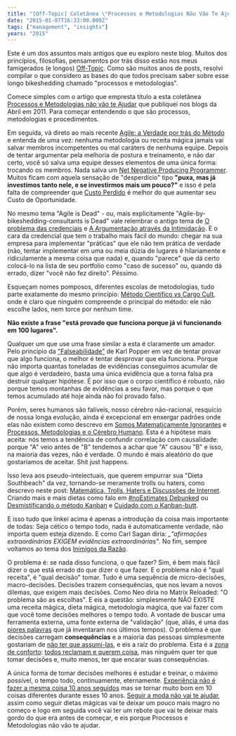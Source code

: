 ```yaml
---
title: "[Off-Topic] Coletânea \"Processos e Metodologias Não Vão Te Ajudar!\""
date: "2015-01-07T16:33:00.000Z"
tags: ["management", "insights"]
years: "2015"
---
```


<p></p>
<p>Este é um dos assuntos mais antigos que eu exploro neste blog. Muitos dos princípios, filosofias, pensamentos por trás disso estão nos meus famigerados (e longos) <a href="http://www.akitaonrails.com/Off-Topic">Off-Topic</a>. Como são muitos anos de posts, resolvi compilar o que considero as bases do que todos precisam saber sobre esse longo bikeshedding chamado "processos e metodologias".</p>
<p>Comece simples com o artigo que empresta título a esta coletânea <a href="http://www.akitaonrails.com/2013/05/24/processos-e-metodologias-nao-vao-te-ajudar#.VK1ZCYrF_SZ">Processos e Metodologias não vão te Ajudar</a> que publiquei nos blogs da Abril em 2011. Para começar entendendo o que são processos, metodologias e procedimentos.</p>
<p></p>
<p></p>
<p>Em seguida, vá direto ao mais recente <a href="https://www.akitaonrails.com/2014/09/28/off-topic-agile-a-verdade-por-tras-do-metodo#.VK1ZBorF_Sa">Agile: a Verdade por trás do Método</a> e entenda de uma vez: nenhuma metodologia ou receita mágica jamais vai salvar membros incompetentes ou mal caráters de nenhuma equipe. Depois de tentar argumentar pela melhoria de postura e treinamento, e não dar certo, você só salva uma equipe desses elementos de uma única forma: trocando os membros. Nada salva um <a href="https://www.akitaonrails.com/2009/03/30/off-topic-net-negative-producing-programmer">Net Negative Producing Programmer</a>. Muitos ficam com aquela sensação de "desperdício" tipo <strong>"puxa, mas já investimos tanto nele, e se investirmos mais um pouco?"</strong> e isso é pela falta de compreender que <a href="https://www.akitaonrails.com/2007/8/19/a-falcia-do-custo-perdido#.VK1aeIrF_SY">Custo Perdido</a> é melhor do que aumentar seu Custo de Oportunidade.</p>
<p>No mesmo tema "Agile is Dead" - ou, mais explicitamente "Agile-by-bikeshedding-consultants is Dead" vale relembrar o antigo tema de <a href="https://www.akitaonrails.com/2009/11/04/off-topic-o-problema-das-credenciais#.VK1Y-4rF_SZ">O problema das credenciais</a> e <a href="https://www.akitaonrails.com/2009/09/12/off-topic-a-argumenta--o-atrav-s-da-intimida--o#.VK1Y-IrF_SZ">A Argumentação através da Intimidação</a>. E o cara da credencial que tem o trabalho mais fácil do mundo: chegar na sua empresa para implementar "práticas" que ele não tem prática de verdade (não, tentar implementar em uma ou meia dúzia de lugares é hilariamente e ridiculamente a mesma coisa que nada) e, quando "parece" que dá certo colocá-lo na lista de seu portfolio como "caso de sucesso" ou, quando dá errado, dizer "você não fez direito". Péssimo.</p>
<p>Esqueçam nomes pomposos, diferentes escolas de metodologias, tudo parte exatamente do mesmo princípio: <a href="https://www.akitaonrails.com/2008/12/16/off-topic-m-todo-cient-fico-vs-cargo-cult#.VK1Y9YrF_SZ">Método Científico vs Cargo Cult</a>, onde é claro que ninguém compreende o principal do método: ele não escolhe lados, nem torce por nenhum time.</p>
<p><strong>Não existe a frase "está provado que funciona porque já vi funcionando em 100 lugares".</strong></p>
<p>Qualquer um que use uma frase similar a esta é claramente um amador. Pelo princípio da <a href="https://en.wikipedia.org/wiki/Falsifiability">"Falseabilidade"</a> de Karl Popper em vez de tentar provar que algo funciona, o melhor é tentar desprovar que ela funciona. Porque não importa quantas toneladas de evidências conseguimos acumular de que algo é verdadeiro, basta uma única evidência que a torna falsa pra destruir qualquer hipótese. É por isso que o corpo científico é robusto, não porque temos montanhas de evidências a seu favor, mas porque o que temos acumulado até hoje ainda não foi provado falso.</p>
<p>Porém, seres humanos são falíveis, nosso cérebro não-racional, resquício de nossa longa evolução, ainda é excepcional em enxergar padrões onde elas não existem como descrevo em <a href="https://www.akitaonrails.com/2008/3/1/off-topic-somos-matematicamente-ignorantes#.VK1ZAIrF_SZ">Somos Matematicamente Ignorantes</a> e <a href="https://www.akitaonrails.com/2013/06/21/processos-metodologias-e-o-cerebro-humano#.VK1ZC4rF_SZ">Processos, Metodologias e o Cérebro Humano</a>. Esta é a hipótese mais aceita: nós temos a tendência de confundir correlação com causalidade: porque "A" veio antes de "B" tendemos a achar que "A" causou "B" e isso, na maioria das vezes, não é verdade. O mundo é mais aleatório do que gostaríamos de aceitar. Shit just happens.</p>
<p>Isso leva aos pseudo-intelectuais, que querem empurrar sua "Dieta Southbeach" da vez, tornando-se meramente trolls ou haters, como descrevo neste post: <a href="https://www.akitaonrails.com/2013/10/30/off-topic-matematica-trolls-haters-e-discussoes-de-internet#.VK1Y_YrF_SZ">Matemática, Trolls, Haters e Discussões de Internet</a>. Criando mais e mais dietas como falo em <a href="https://www.akitaonrails.com/2013/10/07/off-topic-noestimates-debunked#.VK1ZMorF_SY">#noEstimates Debunked</a> ou <a href="https://www.akitaonrails.com/2013/05/31/desmistificando-o-metodo-kanban#.VK1dH4rF_SY">Desmistificando o método Kanban</a> e <a href="https://www.akitaonrails.com/2009/12/16/off-topic-cuidado-com-o-kanban-butt#.VK1dMIrF_SY">Cuidado com o Kanban-butt</a>.</p>
<p>E isso tudo que linkei acima é apenas a introdução da coisa mais importante de todas: Seja cético o tempo todo, nada é automaticamente verdade, não importa quem esteja dizendo. E como Carl Sagan diria: <em>_"afirmações extraordinárias EXIGEM evidências extraordinárias"</em>. No fim, sempre voltamos ao tema dos <a href="https://www.akitaonrails.com/2007/08/23/off-topic-inimigos-da-razo#.VK1diIrF_SY">Inimigos da Razão</a>.</p>
<p>O problema é: se nada disso funciona, o que fazer? Sim, é bem mais fácil dizer o que está errado do que dizer o que fazer. E o problema não é "qual receita", é "qual decisão" tomar. Tudo é uma sequência de micro-decisões, macro-decisões. Decisões trazem consequências, que nos levam a novos dilemas, que exigem mais decisões. Como Neo diria no Matrix Reloaded: "O problema são as escolhas". E eis a questão: simplesmente NÃO EXISTE uma receita mágica, dieta mágica, metodologia mágica, que vai fazer com que você tome decisões melhores o tempo todo. A vontade de buscar uma ferramenta externa, uma fonte externa de "validação" (que, aliás, é uma das <a href="https://startupi.com.br/2013/03/a-maioria-disse-que-usaria-meu-produto-vai-dar-certo-nao/">piores palavras</a> que já inventaram nos últimos tempos). O problema é que decisões carregam <strong>consequências</strong> e a maioria das pessoas simplesmente gostariam de <a href="https://startupi.com.br/2013/05/pessoas-animais-racionais-o-id-e-o-ego-no-marketing/">não ter que assumí-las</a>, e eis a raíz do problema. Esta é a <a href="https://startupi.com.br/2014/02/o-dilema-da-nova-geracao-empreender-ou-arranjar-um-emprego/">zona de conforto</a>: <a href="https://startupi.com.br/2013/07/zona-de-conforto-sair-as-ruas-nao-e-a-unica-solucao/">todos reclamam e querem coisa</a>, mas ninguém quer ter que tomar decisões e, muito menos, ter que encarar suas consequências.</p>
<p>A única forma de tomar decisões melhores é estudar e treinar, o máximo possível, o tempo todo, continuamente, eternamente. <a href="https://www.akitaonrails.com/2014/05/02/off-topic-carreira-em-programacao-codificar-nao-e-programar">Experiência não é fazer a mesma coisa 10 anos seguidos</a> mas se tornar muito bom em 10 coisas diferentes durante esses 10 anos. <a href="https://www.akitaonrails.com/2013/10/31/traducao-carta-para-um-jovem-programador-considerando-uma-startup">Seguir a moda não vai te ajudar</a>, assim como seguir dietas mágicas vai te deixar um pouco mais magro no começo e logo em seguida você vai ter um rebote que vai te deixar mais gordo do que era antes de começar, e eis porque Processos e Metodologias não vão te ajudar.</p>
<p></p>